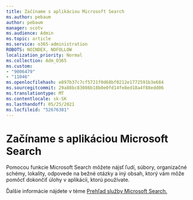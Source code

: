 ```yaml
---
title: Začíname s aplikáciou Microsoft Search
ms.author: pebaum
author: pebaum
manager: scotv
ms.audience: Admin
ms.topic: article
ms.service: o365-administration
ROBOTS: NOINDEX, NOFOLLOW
localization_priority: Normal
ms.collection: Adm_O365
ms.custom:
- "9006479"
- "11046"
ms.openlocfilehash: e897b37c7cf5721f0d68bf0212e1772591b3e684
ms.sourcegitcommit: 29a88bc83086b18b0e0fd14fe8ed18a4f88edd06
ms.translationtype: MT
ms.contentlocale: sk-SK
ms.lasthandoff: 05/25/2021
ms.locfileid: "52676381"
---
```

# <a name="get-started-with-microsoft-search"></a>Začíname s aplikáciou Microsoft Search

Pomocou funkcie Microsoft Search môžete nájsť ľudí, súbory, organizačné schémy, lokality, odpovede na bežné otázky a iný obsah, ktorý vám môže pomôcť dokončiť úlohy v aplikácii, ktorú používate.

Ďalšie informácie nájdete v téme [Prehľad služby Microsoft Search.](https://go.microsoft.com/fwlink/?linkid=2157644)
